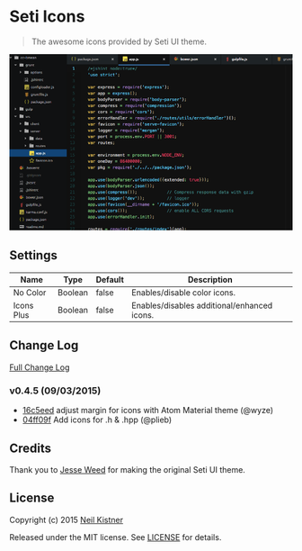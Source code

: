 # Seti Icons

> The awesome icons provided by Seti UI theme.

![Seti UI](https://github.com/jesseweed/seti-ui/raw/master/screenshot.png)

## Settings

| Name | Type | Default | Description |
|---|---|---|---|
| No Color | Boolean | false | Enables/disable color icons. |
| Icons Plus | Boolean | false | Enables/disables additional/enhanced icons. |

## Change Log

[Full Change Log](CHANGELOG.md)

### v0.4.5 (09/03/2015)
- [16c5eed](https://github.com/wyze/seti-icons/commit/16c5eedd3691c27f07f056b00afba72d755c4261) adjust margin for icons with Atom Material theme (@wyze)
- [04ff09f](https://github.com/wyze/seti-icons/commit/04ff09fc70ab563910b7cdaedc68e4c72da98e9b) Add icons for .h & .hpp (@plieb)

## Credits

Thank you to [Jesse Weed](//github.com/jesseweed) for making the original Seti UI theme.

## License

Copyright (c) 2015 [Neil Kistner](//github.com/wyze)

Released under the MIT license. See [LICENSE](LICENSE) for details.
